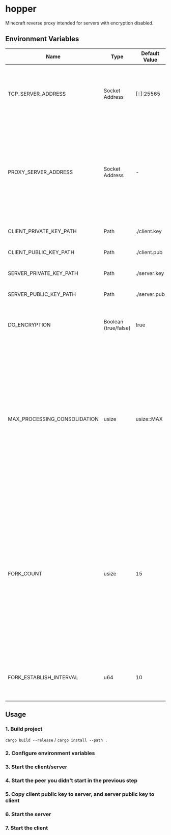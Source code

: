 # hopper

Minecraft reverse proxy intended for servers with encryption disabled.

## Environment Variables

|Name|Type|Default Value|Description|
|-|-|-|-|
|TCP_SERVER_ADDRESS|Socket Address|[::]:25565|TCP address to bind to in the case of the server or real Minecraft server address to connect to in the case of the client|
|PROXY_SERVER_ADDRESS|Socket Address|-|Target hopper instance to connect to. The presence of this environment variable will determine if the software runs in client or server mode. (if it is present, it will be client mode)|
|CLIENT_PRIVATE_KEY_PATH|Path|./client.key|Path of the client private key|
|CLIENT_PUBLIC_KEY_PATH|Path|./client.pub|Path of the client public key|
|SERVER_PRIVATE_KEY_PATH|Path|./server.key|Path of the server private key|
|SERVER_PUBLIC_KEY_PATH|Path|./server.pub|Path of the server public key|
|DO_ENCRYPTION|Boolean (true/false)|true|Toggle encryption for true client/false server communication|
|MAX_PROCESSING_CONSOLIDATION|usize|usize::MAX|(experimental, this may be wrong!) Maximum amount of events we can receive in bulk. This affects all proxy messages and outbound minecraft packets. Using a value of 1 may slightly decrease latency, but is likely to decrease performance with a high amount of data transfer|
|FORK_COUNT|usize|15|How many additional (fork) connections to spawn. Note that there will *always* be at least one connection spawned, so in truth FORK_COUNT + 1 connections will be used for data transfer. Note that this needs to be the same on both the client and server otherwise you will run into deserialization issues|
|FORK_ESTABLISH_INTERVAL|u64|10|How many milliseconds to wait before establishing a new fork connection on startup|

## Usage

### 1. Build project

`cargo build --release` / `cargo install --path .`

### 2. Configure environment variables

### 3. Start the client/server

### 4. Start the peer you didn't start in the previous step

### 5. Copy client public key to server, and server public key to client

### 6. Start the server

### 7. Start the client